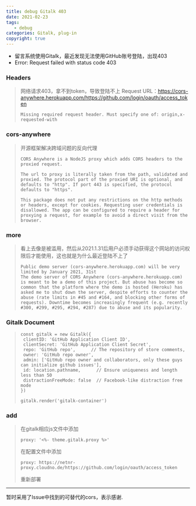 ```yaml
---
title: debug Gitalk 403
date: 2021-02-23
tags: 
   - debug
categories: Gitalk, plug-in
copyright: true
---
```


- 留言系统使用Gitalk，最近发现无法使用GitHub账号登陆，出现403
- Error: Request failed with status code 403

### Headers ###

> 网络请求403，拿不到token，导致登陆不上
> Request URL：<https://cors-anywhere.herokuapp.com/https://github.com/login/oauth/access_token>
>
> ``` None
> Missing required request header. Must specify one of: origin,x-requested-with
> ```
<!--more-->

### cors-anywhere ###

> 开源框架解决跨域问题的反向代理
>
>``` None
> CORS Anywhere is a NodeJS proxy which adds CORS headers to the proxied request.
>
> The url to proxy is literally taken from the path, validated and proxied. The protocol part of the proxied URI is optional, and defaults to "http". If port 443 is specified, the protocol defaults to "https".
>
> This package does not put any restrictions on the http methods or headers, except for cookies. Requesting user credentials is disallowed. The app can be configured to require a header for proxying a request, for example to avoid a direct visit from the browser.
>```

### more ###

> 看上去像是被滥用，然后从2021.1.31后用户必须手动获得这个网站的访问权限后才能使用，这也就是为什么最近登陆不上了
>
> ``` None
> Public demo server (cors-anywhere.herokuapp.com) will be very limited by January 2021, 31st
> The demo server of CORS Anywhere (cors-anywhere.herokuapp.com) is meant to be a demo of this project. But abuse has become so common that the platform where the demo is hosted (Heroku) has asked me to shut down the server, despite efforts to counter the abuse (rate limits in #45 and #164, and blocking other forms of requests). Downtime becomes increasingly frequent (e.g. recently #300, #299, #295, #294, #287) due to abuse and its popularity.
> ```
>

### Gitalk Document ###

>``` None
>const gitalk = new Gitalk({
>  clientID: 'GitHub Application Client ID',
>  clientSecret: 'GitHub Application Client Secret',
>  repo: 'GitHub repo',      // The repository of store comments,
>  owner: 'GitHub repo owner',
>  admin: ['GitHub repo owner and collaborators, only these guys can initialize github issues'],
>  id: location.pathname,      // Ensure uniqueness and length less than 50
>  distractionFreeMode: false  // Facebook-like distraction free mode
>})
>
>gitalk.render('gitalk-container')
>```

### add ###

> 在gitalk相应js文件中添加
>
> ``` None
> proxy: '<%- theme.gitalk.proxy %>'
> ```
>
> 在配置文件中添加
>
> ``` None
> proxy: https://netnr-proxy.cloudno.de/https://github.com/login/oauth/access_token
> 
> ```
>
> 重新部署

---

暂时采用了Issue中找到的可替代的cors，表示感谢.
